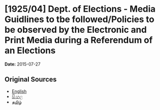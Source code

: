 # [1925/04] Dept. of Elections - Media Guidlines to tbe followed/Policies to be observed by the Electronic and Print Media during a Referendum of an Elections

**Date:** 2015-07-27

## Original Sources

- [English](https://documents.gov.lk/view/extra-gazettes/2015/7/1925-04_E.pdf)
- [සිංහල](https://documents.gov.lk/view/extra-gazettes/2015/7/1925-04_S.pdf)
- [தமிழ்](https://documents.gov.lk/view/extra-gazettes/2015/7/1925-04_T.pdf)
